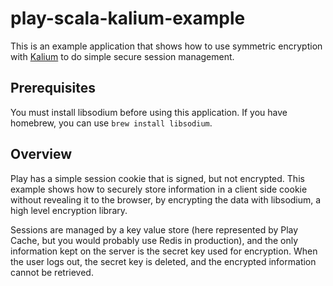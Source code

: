 # play-scala-kalium-example

This is an example application that shows how to use symmetric encryption with [Kalium](https://github.com/abstractj/kalium/) to do simple secure session management.

## Prerequisites

You must install libsodium before using this application.  If you have homebrew, you can use `brew install libsodium`.

## Overview

Play has a simple session cookie that is signed, but not encrypted.  This example shows how to securely store information in a client side cookie without revealing it to the browser, by encrypting the data with libsodium, a high level encryption library.

Sessions are managed by a key value store (here represented by Play Cache, but you would probably use Redis in production), and the only information kept on the server is the secret key used for encryption.  When the user logs out, the secret key is deleted, and the encrypted information cannot be retrieved.
